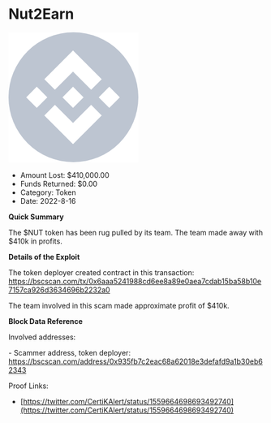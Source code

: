 # Nut2Earn
![Nut2Earn](/rektimages/Nut2Earn.png)
- Amount Lost: $410,000.00
- Funds Returned: $0.00
- Category: Token
- Date: 2022-8-16

**Quick Summary**

The $NUT token has been rug pulled by its team. The team made away with $410k in profits.

  


 **Details of the Exploit**

The token deployer created contract in this transaction: https://bscscan.com/tx/0x6aaa5241988cd6ee8a89e0aea7cdab15ba58b10e7157ca926d3634696b2232a0

The team involved in this scam made approximate profit of $410k.

  


 **Block Data Reference**

Involved addresses:

\- Scammer address, token deployer: https://bscscan.com/address/0x935fb7c2eac68a62018e3defafd9a1b30eb62343


Proof Links:
- [https://twitter.com/CertiKAlert/status/1559664698693492740](https://twitter.com/CertiKAlert/status/1559664698693492740)


